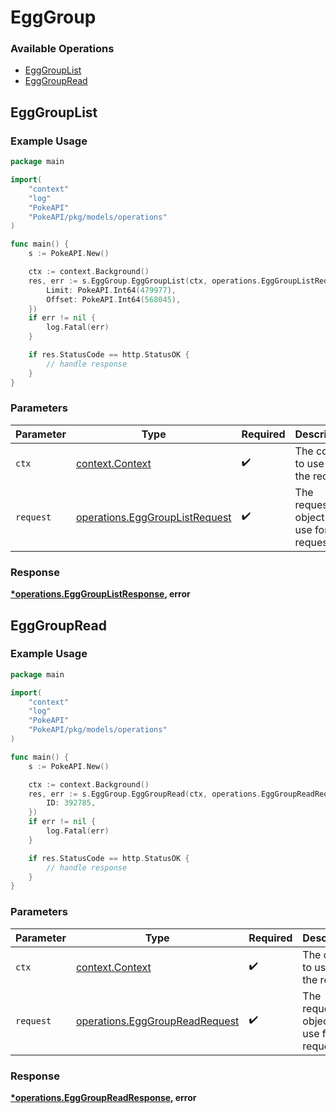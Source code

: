 # EggGroup

### Available Operations

* [EggGroupList](#egggrouplist)
* [EggGroupRead](#egggroupread)

## EggGroupList

### Example Usage

```go
package main

import(
	"context"
	"log"
	"PokeAPI"
	"PokeAPI/pkg/models/operations"
)

func main() {
    s := PokeAPI.New()

    ctx := context.Background()
    res, err := s.EggGroup.EggGroupList(ctx, operations.EggGroupListRequest{
        Limit: PokeAPI.Int64(479977),
        Offset: PokeAPI.Int64(568045),
    })
    if err != nil {
        log.Fatal(err)
    }

    if res.StatusCode == http.StatusOK {
        // handle response
    }
}
```

### Parameters

| Parameter                                                                        | Type                                                                             | Required                                                                         | Description                                                                      |
| -------------------------------------------------------------------------------- | -------------------------------------------------------------------------------- | -------------------------------------------------------------------------------- | -------------------------------------------------------------------------------- |
| `ctx`                                                                            | [context.Context](https://pkg.go.dev/context#Context)                            | :heavy_check_mark:                                                               | The context to use for the request.                                              |
| `request`                                                                        | [operations.EggGroupListRequest](../../models/operations/egggrouplistrequest.md) | :heavy_check_mark:                                                               | The request object to use for the request.                                       |


### Response

**[*operations.EggGroupListResponse](../../models/operations/egggrouplistresponse.md), error**


## EggGroupRead

### Example Usage

```go
package main

import(
	"context"
	"log"
	"PokeAPI"
	"PokeAPI/pkg/models/operations"
)

func main() {
    s := PokeAPI.New()

    ctx := context.Background()
    res, err := s.EggGroup.EggGroupRead(ctx, operations.EggGroupReadRequest{
        ID: 392785,
    })
    if err != nil {
        log.Fatal(err)
    }

    if res.StatusCode == http.StatusOK {
        // handle response
    }
}
```

### Parameters

| Parameter                                                                        | Type                                                                             | Required                                                                         | Description                                                                      |
| -------------------------------------------------------------------------------- | -------------------------------------------------------------------------------- | -------------------------------------------------------------------------------- | -------------------------------------------------------------------------------- |
| `ctx`                                                                            | [context.Context](https://pkg.go.dev/context#Context)                            | :heavy_check_mark:                                                               | The context to use for the request.                                              |
| `request`                                                                        | [operations.EggGroupReadRequest](../../models/operations/egggroupreadrequest.md) | :heavy_check_mark:                                                               | The request object to use for the request.                                       |


### Response

**[*operations.EggGroupReadResponse](../../models/operations/egggroupreadresponse.md), error**

